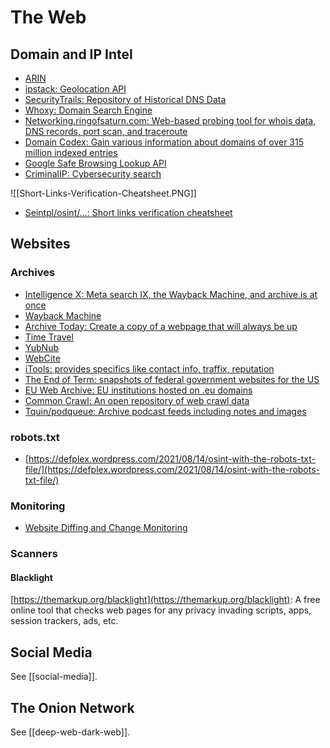 # The Web
## Domain and IP Intel
* [ARIN](https://www.arin.net/)
* [ipstack: Geolocation API](https://ipstack.com/)
* [SecurityTrails: Repository of Historical DNS Data](https://securitytrails.com/)
* [Whoxy: Domain Search Engine](https://www.whoxy.com)
* [Networking.ringofsaturn.com: Web-based probing tool for whois data, DNS records, port scan, and traceroute](https://networking.ringofsaturn.com/Tools/probe.php)
* [Domain Codex: Gain various information about domains of over 315 million indexed entries](https://www.domaincodex.com/index.php)
* [Google Safe Browsing Lookup API](https://developers.google.com/safe-browsing/v4/lookup-api)
* [CriminalIP: Cybersecurity search](https://www.criminalip.io/)

![[Short-Links-Verification-Cheatsheet.PNG]]

* [Seintpl/osint/...: Short links verification cheatsheet](https://github.com/seintpl/osint/blob/main/short-links-verification-cheatsheet.md)

## Websites
### Archives
* [Intelligence X: Meta search IX, the Wayback Machine, and archive.is at once](https://intelx.io/dorks)
* [Wayback Machine](https://wayback.archive.org/)
* [Archive Today: Create a copy of a webpage that will always be up](https://archive.today/)
* [Time Travel](https://timetravel.mementoweb.org/)
* [YubNub](https://yubnub.org/)
* [WebCite](https://www.webcitation.org/)
* [iTools: provides specifics like contact info, traffix, reputation](http://itools.com/)
* [The End of Term: snapshots of federal government websites for the US](http://eotarchive.cdlib.org/)
* [EU Web Archive: EU institutions hosted on .eu domains](https://op.europa.eu/en/web/web-tools/euwebarchive)
* [Common Crawl: An open repository of web crawl data](https://commoncrawl.org/)
* [Tquin/podqueue: Archive podcast feeds including notes and images](https://github.com/tquin/podqueue)

### robots.txt
* [https://defplex.wordpress.com/2021/08/14/osint-with-the-robots-txt-file/](https://defplex.wordpress.com/2021/08/14/osint-with-the-robots-txt-file/)

### Monitoring
* [Website Diffing and Change Monitoring](https://github.com/edgi-govdata-archiving/awesome-website-change-monitoring)

### Scanners
#### Blacklight
[https://themarkup.org/blacklight](https://themarkup.org/blacklight): A free online tool that checks web pages for any privacy invading scripts, apps, session trackers, ads, etc.

## Social Media
See [[social-media]].

## The Onion Network
See [[deep-web-dark-web]].